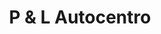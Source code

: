 ---
title: "P & L Autocentro"
url: /santiago/p-und-l-autocentro/
shop: reparación de automóviles
---